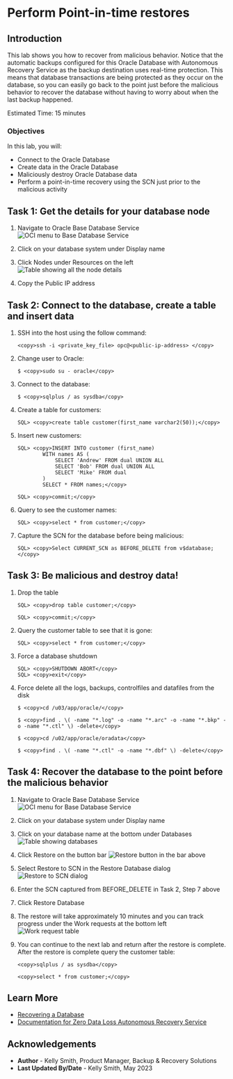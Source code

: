 # Perform Point-in-time restores

## Introduction

This lab shows you how to recover from malicious behavior.  Notice that the automatic backups configured for this Oracle Database with Autonomous Recovery Service as the backup destination uses real-time protection.  This means that database transactions are being protected as they occur on the database, so you can easily go back to the point just before the malicious behavior to recover the database without having to worry about when the last backup happened.

Estimated Time: 15 minutes

### Objectives

In this lab, you will:
* Connect to the Oracle Database
* Create data in the Oracle Database
* Maliciously destroy Oracle Database data
* Perform a point-in-time recovery using the SCN just prior to the malicious activity

## Task 1: Get the details for your database node

1. Navigate to Oracle Base Database Service
    ![OCI menu to Base Database Service](images/ham_basedb.png)

2. Click on your database system under Display name

3. Click Nodes under Resources on the left
    ![Table showing all the node details](images/basedb_public_ip.png)

4. Copy the Public IP address

## Task 2: Connect to the database, create a table and insert data

1. SSH into the host using the follow command:
    ```
    <copy>ssh -i <private_key_file> opc@<public-ip-address> </copy>
    ```

2. Change user to Oracle:
    ```
    $ <copy>sudo su - oracle</copy>  
    ```
3. Connect to the database:
    ```
    $ <copy>sqlplus / as sysdba</copy> 
    ```

4. Create a table for customers:
    ```
    SQL> <copy>create table customer(first_name varchar2(50));</copy>
    ```
5. Insert new customers:
    ```
    SQL> <copy>INSERT INTO customer (first_name) 
            WITH names AS (
                SELECT 'Andrew' FROM dual UNION ALL
                SELECT 'Bob' FROM dual UNION ALL
                SELECT 'Mike' FROM dual
            )
            SELECT * FROM names;</copy>
    ```
    ```
    SQL> <copy>commit;</copy>
    ```

6. Query to see the customer names:
    ```
    SQL> <copy>select * from customer;</copy>
    ```

7. Capture the SCN for the database before being malicious:
    ```
    SQL> <copy>Select CURRENT_SCN as BEFORE_DELETE from v$database;</copy>
    ```

## Task 3: Be malicious and destroy data!

1. Drop the table
    ```
    SQL> <copy>drop table customer;</copy>
    ```
    ```
    SQL> <copy>commit;</copy>
    ```

2. Query the customer table to see that it is gone:
    ```
    SQL> <copy>select * from customer;</copy>
    ```

3. Force a database shutdown
    ```
    SQL> <copy>SHUTDOWN ABORT</copy>
    SQL> <copy>exit</copy>
    ```

4. Force delete all the logs, backups, controlfiles and datafiles from the disk
    ```
    $ <copy>cd /u03/app/oracle/</copy>
    ```
    ```
    $ <copy>find . \( -name "*.log" -o -name "*.arc" -o -name "*.bkp" -o -name "*.ctl" \) -delete</copy>
    ```
    ```
    $ <copy>cd /u02/app/oracle/oradata</copy>
    ```
    ```
    $ <copy>find . \( -name "*.ctl" -o -name "*.dbf" \) -delete</copy>
    ```

## Task 4: Recover the database to the point before the malicious behavior

1. Navigate to Oracle Base Database Service
    ![OCI menu for Base Database Service](images/ham_basedb.png)

2. Click on your database system under Display name

3. Click on your database name at the bottom under Databases
    ![Table showing databases](images/basedb_database.png)

4. Click Restore on the button bar
    ![Restore button in the bar above](images/basedb_button_bar.png)

5. Select Restore to SCN in the Restore Database dialog
    ![Restore to SCN dialog](images/basedb_restore_dialog.png)

6. Enter the SCN captured from BEFORE_DELETE in Task 2, Step 7 above

7. Click Restore Database

8. The restore will take approximately 10 minutes and you can track progress under the Work requests at the bottom left
    ![Work request table](images/work_request_restore.png)

9. You can continue to the next lab and return after the restore is complete.  After the restore is complete query the customer table:
    ```
    <copy>sqlplus / as sysdba</copy>
    ```
    ```
    <copy>select * from customer;</copy>
    ```


## Learn More

* [Recovering a Database](https://docs.oracle.com/en-us/iaas/recovery-service/doc/recovering-database.html#GUID-6E88692E-FCFA-4CFE-844C-00A79E8D079B)
* [Documentation for Zero Data Loss Autonomous Recovery Service](https://docs.oracle.com/en/cloud/paas/recovery-service/dbrsu/)


## Acknowledgements
* **Author** - Kelly Smith, Product Manager, Backup & Recovery Solutions
* **Last Updated By/Date** - Kelly Smith, May 2023

